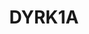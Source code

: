 ---
annotations:
- id: DOID:10652
  parent: central nervous system disease
  type: Disease Ontology
  value: Alzheimer's disease
- id: DOID:10907
  type: Disease Ontology
  value: microcephaly
- id: DOID:1059
  parent: disease of mental health
  type: Disease Ontology
  value: intellectual disability
- id: DOID:12217
  parent: disease of mental health
  type: Disease Ontology
  value: Lewy body dementia
- id: DOID:14250
  parent: genetic disease
  type: Disease Ontology
  value: Down syndrome
- id: DOID:14330
  parent: central nervous system disease
  type: Disease Ontology
  value: Parkinson's disease
authors:
- VeerleHorsting
- Pklemmer
- AlexanderPico
- Larsgw
description: 'DYRK1A (Dual-specificity tyrosine phosphorylation-regulated kinase 1A)(OMIM
  600855) is a kinase whose gene is located at 21q22.13 and is highly conserved.It
  is composed of a nuclear targeting sequence, a protein kinase domain, a leucine
  zipper motif and a 13-consecutive-histidine repeat. The gene is located in the so-called
  "Down syndrome critical region" (DSCR), a region on chromosome 21 thought responsible
  for most phenotypic manifestations of Down syndrome. DYRK1A is involved in signaling
  pathways regulating cell proliferation in brain development. Amongst others, haploinsufficiency
  of DYRK1A, DYRK1A overexpression and interactions with alpha-synuclein are thought
  to be the main factors for the clinical phenotype. '
last-edited: 2023-02-01
organisms:
- Homo sapiens
redirect_from:
- /index.php/Pathway:WP5180
- /instance/WP5180
- /instance/WP5180_rr125328
revision: r125328
schema-jsonld:
- '@context': https://schema.org/
  '@id': https://wikipathways.github.io/pathways/WP5180.html
  '@type': Dataset
  creator:
    '@type': Organization
    name: WikiPathways
  description: 'DYRK1A (Dual-specificity tyrosine phosphorylation-regulated kinase
    1A)(OMIM 600855) is a kinase whose gene is located at 21q22.13 and is highly conserved.It
    is composed of a nuclear targeting sequence, a protein kinase domain, a leucine
    zipper motif and a 13-consecutive-histidine repeat. The gene is located in the
    so-called "Down syndrome critical region" (DSCR), a region on chromosome 21 thought
    responsible for most phenotypic manifestations of Down syndrome. DYRK1A is involved
    in signaling pathways regulating cell proliferation in brain development. Amongst
    others, haploinsufficiency of DYRK1A, DYRK1A overexpression and interactions with
    alpha-synuclein are thought to be the main factors for the clinical phenotype. '
  keywords:
  - AKT1S1
  - AMPH
  - APH1A
  - ARIP4
  - Amyloid-beta precursor protein
  - BACE1
  - CASP3
  - CASP9
  - CCND1
  - CDK4 protein
  - CDKN1B
  - CREB1
  - CRY2
  - Casein kinase 1 alpha 1
  - Cyclin-dependent kinase 6
  - DCAF7
  - DEPTOR
  - DLL1
  - DNM1
  - Delta and Notch-like epidermal growth factor-related receptor
  - Dual-specificity tyrosine phosphorylation regulated kinase 1A
  - E2F4
  - E2F5
  - EIF2B5
  - Etoposide
  - FGF2
  - FOXO1
  - GLI1
  - GMNN
  - GSK3B
  - H3-3A
  - HES1
  - HES5
  - HIP1
  - LATS2
  - LIN37
  - LIN52
  - LIN54
  - LIN9
  - MLST8
  - MTOR
  - Microtubule-associated protein tau
  - NAD-dependent protein deacetylase sirtuin-1
  - NCSTN
  - NEUROG2
  - NFATC1
  - NOTCH1
  - PSEN1
  - PSENEN
  - RBBP4
  - RBL1
  - RBL2
  - REST
  - RPTOR
  - SMARCB1
  - SPRY2
  - TFAP4
  - TP53
  - TSC1
  - TSC2
  - Transcription factor Dp family member 3
  - Transcription factor Dp-1
  - Transcription factor Dp-2
  - Zinc finger protein GLI1
  license: CC0
  name: DYRK1A
seo: CreativeWork
title: DYRK1A
wpid: WP5180
---